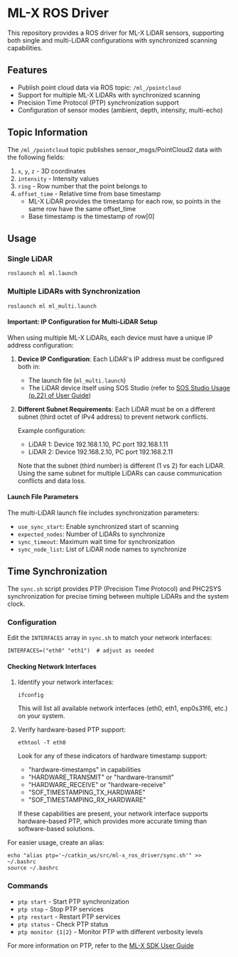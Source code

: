 # ML-X ROS Driver

This repository provides a ROS driver for ML-X LiDAR sensors, supporting both single and multi-LiDAR configurations with synchronized scanning capabilities.

## Features

- Publish point cloud data via ROS topic: `/ml_/pointcloud`
- Support for multiple ML-X LiDARs with synchronized scanning
- Precision Time Protocol (PTP) synchronization support
- Configuration of sensor modes (ambient, depth, intensity, multi-echo)

## Topic Information

The `/ml_/pointcloud` topic publishes sensor_msgs/PointCloud2 data with the following fields:

1. `x`, `y`, `z` - 3D coordinates
2. `intensity` - Intensity values 
3. `ring` - Row number that the point belongs to
4. `offset_time` - Relative time from base timestamp
   - ML-X LiDAR provides the timestamp for each row, so points in the same row have the same offset_time
   - Base timestamp is the timestamp of row[0]

## Usage

### Single LiDAR

```
roslaunch ml ml.launch
```

### Multiple LiDARs with Synchronization

```
roslaunch ml ml_multi.launch
```

#### Important: IP Configuration for Multi-LiDAR Setup

When using multiple ML-X LiDARs, each device must have a unique IP address configuration:

1. **Device IP Configuration**: Each LiDAR's IP address must be configured both in:
   - The launch file (`ml_multi.launch`)
   - The LiDAR device itself using SOS Studio (refer to [SOS Studio Usage (p.22) of User Guide](https://github.com/SOSLAB-github/ML-X_SDK/blob/main/User_Guide/ML-X_User_Guide_v2.3.2(EN).pdf))

2. **Different Subnet Requirements**: Each LiDAR must be on a different subnet (third octet of IPv4 address) to prevent network conflicts.

   Example configuration:
   - LiDAR 1: Device 192.168.1.10, PC port 192.168.1.11
   - LiDAR 2: Device 192.168.2.10, PC port 192.168.2.11

   Note that the subnet (third number) is different (1 vs 2) for each LiDAR. Using the same subnet for multiple LiDARs can cause communication conflicts and data loss.

#### Launch File Parameters

The multi-LiDAR launch file includes synchronization parameters:
- `use_sync_start`: Enable synchronized start of scanning
- `expected_nodes`: Number of LiDARs to synchronize
- `sync_timeout`: Maximum wait time for synchronization
- `sync_node_list`: List of LiDAR node names to synchronize

## Time Synchronization

The `sync.sh` script provides PTP (Precision Time Protocol) and PHC2SYS synchronization for precise timing between multiple LiDARs and the system clock.

### Configuration

Edit the `INTERFACES` array in `sync.sh` to match your network interfaces:
```
INTERFACES=("eth0" "eth1")  # adjust as needed
```

#### Checking Network Interfaces

1. Identify your network interfaces:
   ```
   ifconfig
   ```
   This will list all available network interfaces (eth0, eth1, enp0s31f6, etc.) on your system.

2. Verify hardware-based PTP support:
   ```
   ethtool -T eth0
   ```
   Look for any of these indicators of hardware timestamp support:
   - "hardware-timestamps" in capabilities
   - "HARDWARE_TRANSMIT" or "hardware-transmit" 
   - "HARDWARE_RECEIVE" or "hardware-receive"
   - "SOF_TIMESTAMPING_TX_HARDWARE"
   - "SOF_TIMESTAMPING_RX_HARDWARE"
   
   If these capabilities are present, your network interface supports hardware-based PTP, which provides more accurate timing than software-based solutions.

For easier usage, create an alias:
```
echo "alias ptp='~/catkin_ws/src/ml-x_ros_driver/sync.sh'" >> ~/.bashrc
source ~/.bashrc
```

### Commands

- `ptp start` - Start PTP synchronization
- `ptp stop` - Stop PTP services
- `ptp restart` - Restart PTP services
- `ptp status` - Check PTP status
- `ptp monitor {1|2}` - Monitor PTP with different verbosity levels

For more information on PTP, refer to the [ML-X SDK User Guide](https://github.com/SOSLAB-github/ML-X_SDK/blob/main/User_Guide/ML-X_User_Guide_v2.3.2(EN).pdf)